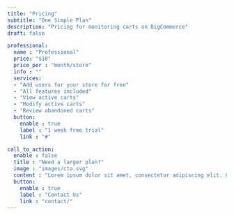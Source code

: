 ```yaml
---
title: "Pricing"
subtitle: "One Simple Plan"
description: "Pricing for monitoring carts on BigCommerce"
draft: false

professional:
  name : "Professional"
  price: "$10"
  price_per : "month/store"
  info : ""
  services:
  - "Add users for your store for free"
  - "All features included"
  - "View active carts"
  - "Modify active carts"
  - "Review abandoned carts"
  button:
    enable : true
    label : "1 week free trial"
    link : "#"

call_to_action:
  enable : false
  title : "Need a larger plan?"
  image : "images/cta.svg"
  content : "Lorem ipsum dolor sit amet, consectetur adipiscing elit. Consequat tristique eget amet, tempus eu at consecttur."
  button:
    enable : true
    label : "Contact Us"
    link : "contact/"
---
```

